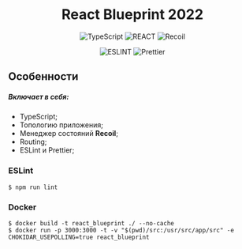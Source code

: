 <span align="center">

# React Blueprint 2022

![TypeScript](https://img.shields.io/badge/TypeScript-222?style=for-the-badge&logo=typescript&logoColor=f7df1e) ![REACT](https://img.shields.io/badge/React-222?style=for-the-badge&logo=react&logoColor=61dafb) ![Recoil](https://img.shields.io/badge/Recoil-222?style=for-the-badge&logo=bookstack&logoColor=3578e5) 

</span>
<span align="center">

![ESLINT](https://img.shields.io/badge/ESLint-555?style=flat-square&logo=eslint&logoColor=fff) ![Prettier](https://img.shields.io/badge/Prettier-555?style=flat-square&logo=prettier&logoColor=fff)

</span>

## Особенности

##### Включает в себя:
- TypeScript;
- Топологию приложения;
- Менеджер состояний **Recoil**;
- Routing;
- ESLint и Prettier;

### ESLint
````
$ npm run lint
````

### Docker

````
$ docker build -t react_blueprint ./ --no-cache
$ docker run -p 3000:3000 -t -v "$(pwd)/src:/usr/src/app/src" -e CHOKIDAR_USEPOLLING=true react_blueprint
````
